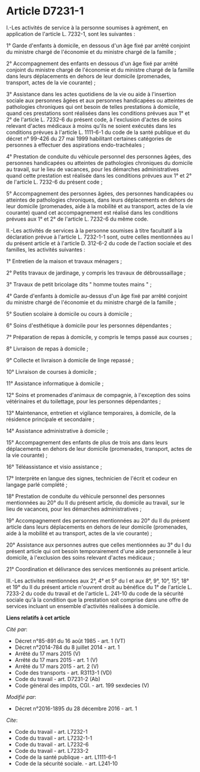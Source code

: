 # Article D7231-1

I.-Les activités de service à la personne soumises à agrément, en application de l'article L. 7232-1, sont les suivantes : 

1° Garde d'enfants à domicile, en dessous d'un âge fixé par arrêté conjoint du ministre chargé de l'économie et du ministre
chargé de la famille ; 

2° Accompagnement des enfants en dessous d'un âge fixé par arrêté conjoint du ministre chargé de l'économie  et du ministre
chargé de la famille dans leurs déplacements en dehors de leur domicile (promenades, transport, actes de la vie courante) ; 

3° Assistance dans les actes quotidiens de la vie ou aide à l'insertion sociale aux personnes âgées et aux personnes
handicapées ou atteintes de pathologies chroniques qui ont besoin de telles prestations à domicile, quand ces prestations
sont réalisées dans les conditions prévues aux 1° et 2° de l'article L. 7232-6 du présent code, à l'exclusion d'actes de
soins relevant d'actes médicaux à moins qu'ils ne soient exécutés dans les conditions prévues à l'article L. 1111-6-1 du code
de la santé publique et du décret n° 99-426 du 27 mai 1999 habilitant certaines catégories de personnes à effectuer des
aspirations endo-trachéales ; 

4° Prestation de conduite du véhicule personnel des personnes âgées, des personnes handicapées ou atteintes de pathologies
chroniques du domicile au travail, sur le lieu de vacances, pour les démarches administratives quand cette prestation est
réalisée dans les conditions prévues aux 1° et 2° de l'article L. 7232-6 du présent code ; 

5° Accompagnement des personnes âgées, des personnes handicapées ou atteintes de pathologies chroniques, dans leurs
déplacements en dehors de leur domicile (promenades, aide à la mobilité et au transport, actes de la vie courante) quand cet
accompagnement est réalisé dans les conditions prévues aux 1° et 2° de l'article L. 7232-6 du même code. 

II.-Les activités de services à la personne soumises à titre facultatif à la déclaration prévue à l'article L. 7232-1-1 sont,
outre celles mentionnées au I du présent article et à l'article D. 312-6-2 du code de l'action sociale et des familles, les
activités suivantes : 

1° Entretien de la maison et travaux ménagers ; 

2° Petits travaux de jardinage, y compris les travaux de débroussaillage ; 

3° Travaux de petit bricolage dits " homme toutes mains " ; 

4° Garde d'enfants à domicile au-dessus d'un âge fixé par arrêté conjoint du ministre chargé de l'économie  et du ministre
chargé de la famille ; 

5° Soutien scolaire à domicile ou cours à domicile ; 

6° Soins d'esthétique à domicile pour les personnes dépendantes ; 

7° Préparation de repas à domicile, y compris le temps passé aux courses ; 

8° Livraison de repas à domicile ; 

9° Collecte et livraison à domicile de linge repassé ; 

10° Livraison de courses à domicile ; 

11° Assistance informatique à domicile ; 

12° Soins et promenades d'animaux de compagnie, à l'exception des soins vétérinaires et du toilettage, pour les personnes
dépendantes ; 

13° Maintenance, entretien et vigilance temporaires, à domicile, de la résidence principale et secondaire ; 

14° Assistance administrative à domicile ; 

15° Accompagnement des enfants de plus de trois ans dans leurs déplacements en dehors de leur domicile (promenades,
transport, actes de la vie courante) ; 

16° Téléassistance et visio assistance ; 

17° Interprète en langue des signes, technicien de l'écrit et codeur en langage parlé complété ; 

18° Prestation de conduite du véhicule personnel des personnes mentionnées au 20° du II du présent article, du domicile au
travail, sur le lieu de vacances, pour les démarches administratives ; 

19° Accompagnement des personnes mentionnées au 20° du II du présent article dans leurs déplacements en dehors de leur
domicile (promenades, aide à la mobilité et au transport, actes de la vie courante) ; 

20° Assistance aux personnes autres que celles mentionnées au 3° du I du présent article qui ont besoin temporairement d'une
aide personnelle à leur domicile, à l'exclusion des soins relevant d'actes médicaux ; 

21° Coordination et délivrance des services mentionnés au présent article. 

III.-Les activités mentionnées aux 2°, 4° et 5° du I et aux 8°, 9°, 10°, 15°, 18° et 19° du II du présent article n'ouvrent
droit au bénéfice du 1° de l'article L. 7233-2 du code du travail et de l'article L. 241-10 du code de la sécurité sociale
qu'à la condition que la prestation soit comprise dans une offre de services incluant un ensemble d'activités réalisées à
domicile.

**Liens relatifs à cet article**

_Cité par_:

  - Décret n°85-891 du 16 août 1985 - art. 1 (VT)
  - Décret n°2014-784 du 8 juillet 2014 - art. 1
  - Arrêté du 17 mars 2015 (V)
  - Arrêté du 17 mars 2015 - art. 1 (V)
  - Arrêté du 17 mars 2015 - art. 2 (V)
  - Code des transports - art. R3113-1 (VD)
  - Code du travail - art. D7231-2 (Ab)
  - Code général des impôts, CGI. - art. 199 sexdecies (V)

_Modifié par_:

  - Décret n°2016-1895 du 28 décembre 2016 - art. 1

_Cite_:

  - Code du travail - art. L7232-1
  - Code du travail - art. L7232-1-1
  - Code du travail - art. L7232-6
  - Code du travail - art. L7233-2
  - Code de la santé publique - art. L1111-6-1
  - Code de la sécurité sociale. - art. L241-10
